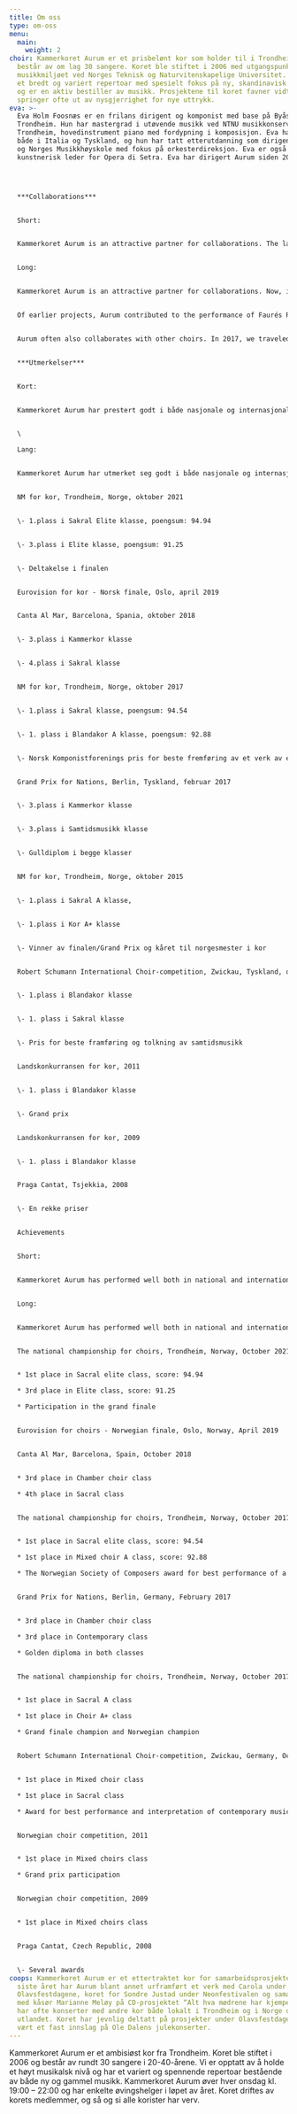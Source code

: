 ```yaml
---
title: Om oss
type: om-oss
menu:
  main:
    weight: 2
choir: Kammerkoret Aurum er et prisbelønt kor som holder til i Trondheim og som
  består av om lag 30 sangere. Koret ble stiftet i 2006 med utgangspunkt i
  musikkmiljøet ved Norges Teknisk og Naturvitenskapelige Universitet. Aurum har
  et bredt og variert repertoar med spesielt fokus på ny, skandinavisk musikk,
  og er en aktiv bestiller av musikk. Prosjektene til koret favner vidt, og
  springer ofte ut av nysgjerrighet for nye uttrykk.
eva: >-
  Eva Holm Foosnæs er en frilans dirigent og komponist med base på Byåsen i
  Trondheim. Hun har mastergrad i utøvende musikk ved NTNU musikkonservatoriet i
  Trondheim, hovedinstrument piano med fordypning i komposisjon. Eva har studert
  både i Italia og Tyskland, og hun har tatt etterutdanning som dirigent på NTNU
  og Norges Musikkhøyskole med fokus på orkesterdireksjon. Eva er også
  kunstnerisk leder for Opera di Setra. Eva har dirigert Aurum siden 2012.




  ***C﻿ollaborations***


  S﻿hort:


  Kammerkoret Aurum is an attractive partner for collaborations. The last year, Aurum has performed together with the Swedish artist Carola under Olavsfestdagene in Trondheim, sung with the Norwegian artist Sondre Justad at the Neon festival and collaborated with actress and dramatist Marianne Meløy on our CD-project “All that our mothers have fought”. Aurum often collaborates with local and national choirs for concerts and other projects.


  L﻿ong:


  Kammerkoret Aurum is an attractive partner for collaborations. Now, in October, the choir will leave for its first tour abroad, and will collaborate with Junges Consortium Berlin, Kammerchor der Universität zu Köln and University of Louisville Cardinal Singers for our concerts in Berlin and Köln. Earlier this year we sang with Norwegian artist Sondre Justad at the Neon Festival, released our second CD “All that our mothers have fought” and music video in collaboration with actress and dramatist Marianne Meløy, and performed with the Swedish artist Carola at Olavsfestdagene. The collaboration with Carola also extends into 2023 with the planned CD release of “Maria Magdalena”. 


  Of earlier projects, Aurum contributed to the performance of Faurés Requiem in 2016 and Mahlers 2nd symfony in 2017. We have also had a close collaboration with Olavsfestdagene in Trondheim for years, which has more than once pushed us outside of the comfort zone. We have for instance collaborated with the rock band Motorpsycho on the original piece “En konsert for folk flest” in 2014, and sung throughout an entire night in the massive piece “The Veil of the Temple” in 2015. In 2017 we were invited to improvise with Eirik Hegdal on John Coltrane's “A Love Supreme”, as well as performing together with some of Norway's greatest artists during the hymn evening in Borggården under the direction of jazz pianist Tord Gustavsen.


  Aurum often also collaborates with other choirs. In 2017, we traveled to Oslo for the concert Double Trouble with Kammerkoret Nova, and in Trondheim we have had concerts with Viva and Embla. In 2018 we collaborated with Ole Bull Kammerkor for the performance of Frank Martin's mass for double choir in Trondheim and Bergen. We have also participated at Ole Dalens Christmas concerts several years, where we have shared the stage with Trondheimssolistene and many known artists from Norway and abroad. We have also contributed at a concert for refugees in Vår Frue kirke, at the anniversary concert for Rolling Tones, and at a concert in connection with Håkon Gullvågs exhibition “The Biblical Cycle” in Nidarosdomen.


  ***U﻿tmerkelser***


  K﻿ort: 


  Kammerkoret Aurum har prestert godt i både nasjonale og internasjonale korkonkurranser, samt hatt mange vellykkede samarbeid. Under NM for kor i oktober 2021 vant Aurum klassen sakral elite. Også under NM for kor i 2017 og 2015 vant Aurum i to klasser, henholdsvis sakral og blandakor klasse A, og sakral musikk og kor A+. I utlandet har Aurum markert seg med gulldiplom i klassene kammerkor og sakral klasse på Canta Al Mar i Barcelona i 2018. Høsten 2014 vant Aurum både klassen for kammerkor og sakral musikk under International Robert Schumann Choir Competition i Zwickau, Tyskland, med svært høye poengsummer. 


  \

  L﻿ang:


  Kammerkoret Aurum har utmerket seg godt i både nasjonale og internasjonale korkonkurranser og hatt mange vellykkede samarbeid. 


  NM for kor, Trondheim, Norge, oktober 2021


  \- 1.plass i Sakral Elite klasse, poengsum: 94.94


  \- 3.plass i Elite klasse, poengsum: 91.25


  \- Deltakelse i finalen


  Eurovision for kor - Norsk finale, Oslo, april 2019


  Canta Al Mar, Barcelona, Spania, oktober 2018


  \- 3.plass i Kammerkor klasse


  \- 4.plass i Sakral klasse


  NM for kor, Trondheim, Norge, oktober 2017


  \- 1.plass i Sakral klasse, poengsum: 94.54


  \- 1. plass i Blandakor A klasse, poengsum: 92.88


  \- Norsk Komponistforenings pris for beste fremføring av et verk av en norsk komponist (“Kom Fred” av Marianne Reidarsdatter Eriksen)


  Grand Prix for Nations, Berlin, Tyskland, februar 2017


  \- 3.plass i Kammerkor klasse


  \- 3.plass i Samtidsmusikk klasse


  \- Gulldiplom i begge klasser


  NM for kor, Trondheim, Norge, oktober 2015


  \- 1.plass i Sakral A klasse, 


  \- 1.plass i Kor A+ klasse


  \- Vinner av finalen/Grand Prix og kåret til norgesmester i kor


  Robert Schumann International Choir-competition, Zwickau, Tyskland, oktober 2014


  \- 1.plass i Blandakor klasse


  \- 1. plass i Sakral klasse


  \- Pris for beste framføring og tolkning av samtidsmusikk


  Landskonkurransen for kor, 2011


  \- 1. plass i Blandakor klasse


  \- Grand prix


  Landskonkurransen for kor, 2009


  \- 1. plass i Blandakor klasse


  Praga Cantat, Tsjekkia, 2008


  \- En rekke priser


  A﻿chievements


  S﻿hort:


  Kammerkoret Aurum has performed well both in national and international competitions. At the national championship for choirs in October 2021, Aurum won the sacral elite class. In the same competition in 2017 and 2015, Aurum won in two classes both years, sacral and mixed choirs class A, and sacral music and choir A+ classes, respectively. Abroad, Aurum received the golden diploma in the classes chamber choir and sacral at Canta Al Mar in Barcelona in 2018. Also, in 2014, Aurum won both the sacral music class and chamber choir class at the International Robert Schumann Choir Competition in Zwickau, Germany. 


  L﻿ong:


  Kammerkoret Aurum has performed well both in national and international competitions, and had many successful collaborations through the years.


  The national championship for choirs, Trondheim, Norway, October 2021


  * 1st place in Sacral elite class, score: 94.94

  * 3rd place in Elite class, score: 91.25

  * Participation in the grand finale


  Eurovision for choirs - Norwegian finale, Oslo, Norway, April 2019


  Canta Al Mar, Barcelona, Spain, October 2018


  * 3rd place in Chamber choir class

  * 4th place in Sacral class


  The national championship for choirs, Trondheim, Norway, October 2017


  * 1st place in Sacral elite class, score: 94.54

  * 1st place in Mixed choir A class, score: 92.88

  * The Norwegian Society of Composers award for best performance of a piece by a Norwegian composer (“Kom fred” by Marianne Reidarsdatter Eriksen)


  Grand Prix for Nations, Berlin, Germany, February 2017


  * 3rd place in Chamber choir class

  * 3rd place in Contemporary class

  * Golden diploma in both classes


  The national championship for choirs, Trondheim, Norway, October 2017


  * 1st place in Sacral A class

  * 1st place in Choir A+ class

  * Grand finale champion and Norwegian champion


  Robert Schumann International Choir-competition, Zwickau, Germany, October 2014


  * 1st place in Mixed choir class

  * 1st place in Sacral class

  * Award for best performance and interpretation of contemporary music


  Norwegian choir competition, 2011


  * 1st place in Mixed choirs class

  * Grand prix participation


  Norwegian choir competition, 2009


  * 1st place in Mixed choirs class


  Praga Cantat, Czech Republic, 2008


  \- Several awards
coops: Kammerkoret Aurum er et ettertraktet kor for samarbeidsprosjekter. Det
  siste året har Aurum blant annet urframført et verk med Carola under
  Olavsfestdagene, koret for Sondre Justad under Neonfestivalen og samarbeidet
  med kåsør Marianne Meløy på CD-prosjektet “Alt hva mødrene har kjempet”. Aurum
  har ofte konserter med andre kor både lokalt i Trondheim og i Norge og
  utlandet. Koret har jevnlig deltatt på prosjekter under Olavsfestdagene, samt
  vært et fast innslag på Ole Dalens julekonserter.
---
```


Kammerkoret Aurum er et ambisiøst kor fra Trondheim. Koret ble stiftet i 2006 og består av rundt 30 sangere i 20-40-årene. Vi er opptatt av å holde et høyt musikalsk nivå og har et variert og spennende repertoar bestående av både ny og gammel musikk.
Kammerkoret Aurum øver hver onsdag kl. 19:00 – 22:00 og har enkelte øvingshelger i løpet av året. Koret driftes av korets medlemmer, og så og si alle korister har verv.
